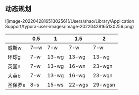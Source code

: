 ## 动态规划

![image-20220428165130256](/Users/shao/Library/Application Support/typora-user-images/image-20220428165130256.png)

|         | 0.5  | 1     | 1.5    | 2       |
| ------- | ---- | ----- | ------ | ------- |
| 威斯w   | 7—w  | 7-w   | 7-w    | 7-w     |
| 环球g   | 7-w  | 13-wg | 13-wg  | 13-wg   |
| 英国n   | 7-w  | 13-wg | 16-wn  | 23-wgn  |
| 大英b   | 7-w  | 13-wg | 16-wg  | 23-wgn  |
| 圣保罗s | 8-s  | 15-ws | 22-wgs | 29-wgsn |

